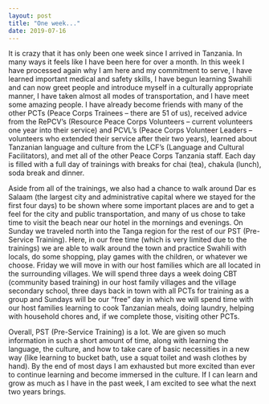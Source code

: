 ```yaml
---
layout: post
title: "One week..."
date: 2019-07-16
---
```


It is crazy that it has only been one week since I arrived in Tanzania. In many ways it feels like I have been here for over a month. In this week I have processed again why I am here and my commitment to serve, I have learned important medical and safety skills, I have begun learning Swahili and can now greet people and introduce myself in a culturally appropriate manner, I have taken almost all modes of transportation, and I have meet some amazing people. I have already become friends with many of the other PCTs (Peace Corps Trainees – there are 51 of us), received advice from the RePCV’s (Resource Peace Corps Volunteers – current volunteers one year into their service) and PCVL’s (Peace Corps Volunteer Leaders – volunteers who extended their service after their two years), learned about Tanzanian language and culture from the LCF’s (Language and Cultural Facilitators), and met all of the other Peace Corps Tanzania staff. Each day is filled with a full day of trainings with breaks for chai (tea), chakula (lunch), soda break and dinner.  

Aside from all of the trainings, we also had a chance to walk around Dar es Salaam (the largest city and administrative capital where we stayed for the first four days) to be shown where some important places are and to get a feel for the city and public transportation, and many of us chose to take time to visit the beach near our hotel in the mornings and evenings. On Sunday we traveled north into the Tanga region for the rest of our PST (Pre-Service Training). Here, in our free time (which is very limited due to the trainings) we are able to walk around the town and practice Swahili with locals, do some shopping, play games with the children, or whatever we choose. Friday we will move in with our host families which are all located in the surrounding villages. We will spend three days a week doing CBT (community based training) in our host family villages and the village secondary school, three days back in town with all PCTs for training as a group and Sundays will be our “free” day in which we will spend time with our host families learning to cook Tanzanian meals, doing laundry, helping with household chores and, if we complete those, visiting other PCTs. 

Overall, PST (Pre-Service Training) is a lot. We are given so much information in such a short amount of time, along with learning the language, the culture, and how to take care of basic necessities in a new way (like learning to bucket bath, use a squat toilet and wash clothes by hand). By the end of most days I am exhausted but more excited than ever to continue learning and become immersed in the culture. If I can learn and grow as much as I have in the past week, I am excited to see what the next two years brings. 
